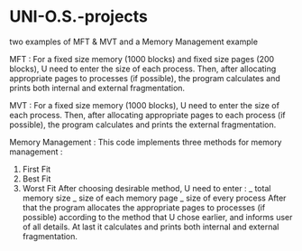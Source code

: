 # UNI-O.S.-projects
two examples of MFT &amp; MVT and a Memory Management example

MFT :
For a fixed size memory (1000 blocks) and fixed size pages (200 blocks), U need to enter the size of each process.
Then, after allocating appropriate pages to processes (if possible), the program calculates and prints both internal and external fragmentation.


MVT :
For a fixed size memory (1000 blocks), U need to enter the size of each process.
Then, after allocating appropriate pages to each process (if possible), the program calculates and prints the external fragmentation.


Memory Management :
This code implements three methods for memory management :
1. First Fit
2. Best Fit
3. Worst Fit
After choosing desirable method, U need to enter :
_ total memory size
_ size of each memory page
_ size of every process
After that the program allocates the appropriate pages to processes (if possible) according to the method that U chose earlier, and informs user of all details.
At last it calculates and prints both internal and external fragmentation.
